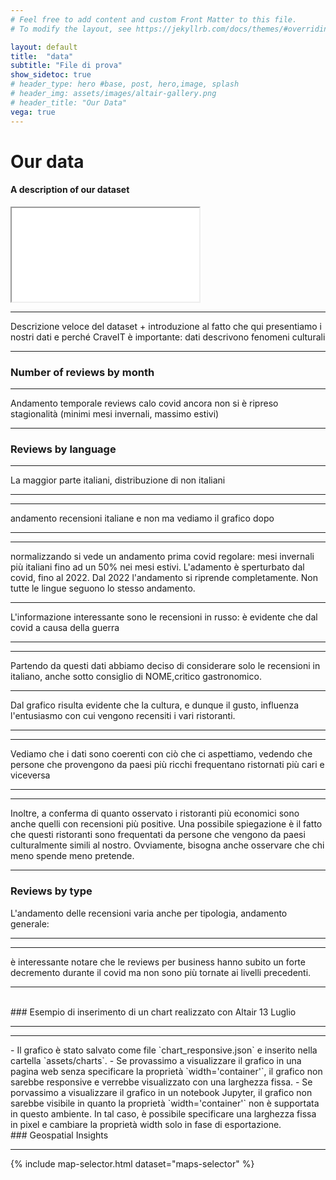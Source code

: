 ```yaml
---
# Feel free to add content and custom Front Matter to this file.
# To modify the layout, see https://jekyllrb.com/docs/themes/#overriding-theme-defaults

layout: default
title:  "data"
subtitle: "File di prova"
show_sidetoc: true
# header_type: hero #base, post, hero,image, splash
# header_img: assets/images/altair-gallery.png
# header_title: "Our Data"
vega: true
---
```



# **Our data**
#### A description of our dataset

<iframe src="{{site.baseurl}}/assets/charts/mappa_ristoranti.html" width="{{include.width  | default: '100%'  }}" height="{{include.height   | default: '400px'  }}" ></iframe>

<hr>

Descrizione veloce del dataset + introduzione al fatto che qui presentiamo i nostri dati e perché CraveIT è importante: dati descrivono fenomeni culturali

<hr>


### Number of reviews by month
<vegachart schema-url="{{site.baseurl}}/assets/charts/1607_Nreviews_bymonth_Total.json" style="width:100%"></vegachart>

<hr>

Andamento temporale reviews 
calo covid
ancora non si è ripreso
stagionalità  (minimi mesi invernali, massimo estivi)
<hr>


### Reviews by language

<vegachart schema-url="{{site.baseurl}}/assets/charts/1607Bar_N_ItalianvsNonItalian.json" style="width:100%"></vegachart>
<vegachart schema-url="{{site.baseurl}}/assets/charts/1607Bar_NForeignReviewsbyLanguage.json" style="width:100%"></vegachart>

<hr>
La maggior parte italiani, distribuzione di non italiani

<hr>

<vegachart schema-url="{{site.baseurl}}/assets/charts/1607_Nreviews_bymonth_Italian_NonItalian.json" style="width:100%"></vegachart>

<hr>
andamento recensioni italiane e non ma vediamo il grafico dopo

<hr>
<vegachart schema-url="{{site.baseurl}}/assets/charts/1607_Nreviews_bymonth_byItalian_NonItalian_Normalized.json" style="width:100%"></vegachart>

<hr>
normalizzando si vede un andamento prima covid regolare: mesi invernali più italiani fino ad un 50% nei mesi estivi. L'adamento è sperturbato dal covid, fino al 2022. Dal 2022 l'andamento si riprende completamente. Non tutte le lingue seguono lo stesso andamento.
<hr>
L'informazione interessante sono le recensioni in russo: è evidente che dal covid a causa della guerra
<hr>
<vegachart schema-url="{{site.baseurl}}/assets/charts/1607_NReviews_Russian.json" style="width:100%"></vegachart>

<hr>

Partendo da questi dati abbiamo deciso di considerare solo le recensioni in italiano, anche sotto consiglio di NOME,critico gastronomico.
<hr>
Dal grafico risulta evidente che la cultura, e dunque il gusto, influenza l'entusiasmo con cui vengono recensiti i vari ristoranti.
<hr>
<vegachart schema-url="{{site.baseurl}}/assets/charts/1407Bar_Ratings_byLanguage.json" style="width:100%"></vegachart>
<hr>
Vediamo che i dati sono coerenti con ciò che ci aspettiamo, vedendo che persone che provengono da paesi più ricchi frequentano ristornati più cari e viceversa
<hr>
<vegachart schema-url="{{site.baseurl}}/assets/charts/PriceByLanguage.json" style="width: 100%"></vegachart>
<hr>
Inoltre, a conferma di quanto osservato i ristoranti più economici sono anche quelli con recensioni più positive. Una possibile spiegazione è il fatto che questi ristoranti sono frequentati da persone che vengono da paesi culturalmente simili al nostro.
Ovviamente, bisogna anche osservare che chi meno spende meno pretende.
<hr>
<vegachart schema-url="{{site.baseurl}}/assets/charts/1607Bar_ReviewbyStars.json" style="width: 100%"></vegachart>


### Reviews by type
L'andamento delle recensioni varia anche per tipologia, andamento generale:
<hr>
<vegachart schema-url="{{site.baseurl}}/assets/charts/1607_NReviews_byMonth&Party.json" style="width:100%"></vegachart>
<hr>

è interessante notare che le reviews per business hanno subito un forte decremento durante il covid ma non sono più tornate ai livelli precedenti.
<hr>
<vegachart schema-url="{{site.baseurl}}/assets/charts/1607_NReviews_byMonth_Business.json" style="width:100%"></vegachart>



<br>
### Esempio di inserimento di un chart realizzato con Altair 13 Luglio 
<hr>

<vegachart schema-url="{{site.baseurl}}/assets/charts/PriceByLanguage.json" style="width: 100%"></vegachart>

<hr>
- Il grafico è stato salvato come file `chart_responsive.json` e inserito nella cartella `assets/charts`.
- Se provassimo a visualizzare il grafico in una pagina web senza specificare la proprietà `width='container'`, il grafico non sarebbe responsive e verrebbe visualizzato con una larghezza fissa.
- Se porvassimo a visualizzare il grafico in un notebook Jupyter, il grafico non sarebbe visibile in quanto la proprietà `width='container'` non è supportata in questo ambiente. In tal caso, è possibile specificare una larghezza fissa in pixel e cambiare la proprietà width solo in fase di esportazione. 





<br>
### Geospatial Insights 
<hr>

{% include map-selector.html dataset="maps-selector" %}
